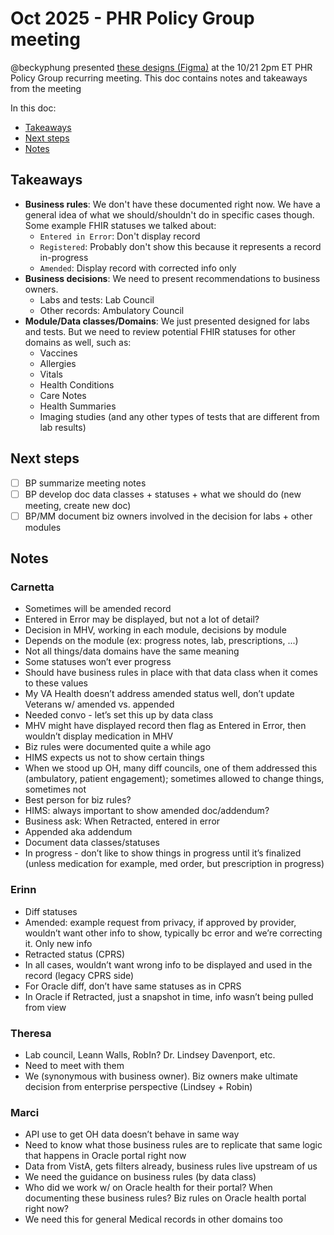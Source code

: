 # Oct 2025 - PHR Policy Group meeting
@beckyphung presented [these designs (Figma)](https://www.figma.com/design/gGU9oX4QVqbYdxzXfTqTEj/Medical-Records---Milestone-2?node-id=22075-8017&t=FOMbLVvfkZwHl6YH-1) at the 10/21 2pm ET PHR Policy Group recurring meeting. This doc contains notes and takeaways from the meeting

In this doc: 
- [Takeaways](#takeaways)
- [Next steps](#next-steps)
- [Notes](#notes)

## Takeaways
- **Business rules**: We don't have these documented right now. We have a general idea of what we should/shouldn't do in specific cases though. Some example FHIR statuses we talked about:
   - `Entered in Error`: Don't display record
   - `Registered`: Probably don't show this because it represents a record in-progress
   - `Amended`: Display record with corrected info only
- **Business decisions**: We need to present recommendations to business owners.
   - Labs and tests: Lab Council
   - Other records: Ambulatory Council
- **Module/Data classes/Domains**: We just presented designed for labs and tests. But we need to review potential FHIR statuses for other domains as well, such as:
   - Vaccines
   - Allergies
   - Vitals
   - Health Conditions
   - Care Notes
   - Health Summaries
   - Imaging studies (and any other types of tests that are different from lab results)

## Next steps
- [ ] BP summarize meeting notes
- [ ] BP develop doc data classes + statuses + what we should do (new meeting, create new doc)
- [ ] BP/MM document biz owners involved in the decision for labs + other modules

## Notes
### Carnetta
- Sometimes will be amended record
- Entered in Error may be displayed, but not a lot of detail?
- Decision in MHV, working in each module, decisions by module
- Depends on the module (ex: progress notes, lab, prescriptions, ...)
- Not all things/data domains have the same meaning
- Some statuses won’t ever progress
- Should have business rules in place with that data class when it comes to these values 
- My VA Health doesn’t address amended status well, don’t update Veterans w/ amended vs. appended
- Needed convo - let’s set this up by data class
- MHV might have displayed record then flag as Entered in Error, then wouldn’t display medication in MHV
- Biz rules were documented quite a while ago
- HIMS expects us not to show certain things
- When we stood up OH, many diff councils, one of them addressed this (ambulatory, patient engagement); sometimes allowed to change things, sometimes not
- Best person for biz rules? 
- HIMS: always important to show amended doc/addendum? 
- Business ask: When Retracted, entered in error
- Appended aka addendum
- Document data classes/statuses 
- In progress - don’t like to show things in progress until it’s finalized (unless medication for example, med order, but prescription in progress)

### Erinn
- Diff statuses
- Amended: example request from privacy, if approved by provider, wouldn’t want other info to show, typically bc error and we’re correcting it. Only new info
- Retracted status (CPRS)
- In all cases, wouldn’t want wrong info to be displayed and used in the record (legacy CPRS side) 
- For Oracle diff, don’t have same statuses as in CPRS
- In Oracle if Retracted, just a snapshot in time, info wasn’t being pulled from view

### Theresa
- Lab council, Leann Walls, RobIn? Dr. Lindsey Davenport, etc. 
- Need to meet with them
- We (synonymous with business owner). Biz owners make ultimate decision from enterprise perspective (Lindsey + Robin)

### Marci 
- API use to get OH data doesn’t behave in same way
- Need to know what those business rules are to replicate that same logic that happens in Oracle portal right now
- Data from VistA, gets filters already, business rules live upstream of us
- We need the guidance on business rules (by data class)
- Who did we work w/ on Oracle health for their portal? When documenting these business rules? Biz rules on Oracle health portal right now? 
- We need this for general Medical records in other domains too
